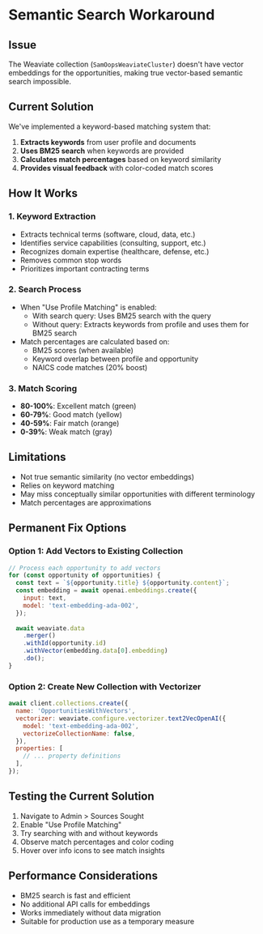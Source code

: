 # Semantic Search Workaround

## Issue
The Weaviate collection (`SamOopsWeaviateCluster`) doesn't have vector embeddings for the opportunities, making true vector-based semantic search impossible.

## Current Solution
We've implemented a keyword-based matching system that:

1. **Extracts keywords** from user profile and documents
2. **Uses BM25 search** when keywords are provided
3. **Calculates match percentages** based on keyword similarity
4. **Provides visual feedback** with color-coded match scores

## How It Works

### 1. Keyword Extraction
- Extracts technical terms (software, cloud, data, etc.)
- Identifies service capabilities (consulting, support, etc.)
- Recognizes domain expertise (healthcare, defense, etc.)
- Removes common stop words
- Prioritizes important contracting terms

### 2. Search Process
- When "Use Profile Matching" is enabled:
  - With search query: Uses BM25 search with the query
  - Without query: Extracts keywords from profile and uses them for BM25 search
- Match percentages are calculated based on:
  - BM25 scores (when available)
  - Keyword overlap between profile and opportunity
  - NAICS code matches (20% boost)

### 3. Match Scoring
- **80-100%**: Excellent match (green)
- **60-79%**: Good match (yellow) 
- **40-59%**: Fair match (orange)
- **0-39%**: Weak match (gray)

## Limitations
- Not true semantic similarity (no vector embeddings)
- Relies on keyword matching
- May miss conceptually similar opportunities with different terminology
- Match percentages are approximations

## Permanent Fix Options

### Option 1: Add Vectors to Existing Collection
```javascript
// Process each opportunity to add vectors
for (const opportunity of opportunities) {
  const text = `${opportunity.title} ${opportunity.content}`;
  const embedding = await openai.embeddings.create({
    input: text,
    model: 'text-embedding-ada-002',
  });
  
  await weaviate.data
    .merger()
    .withId(opportunity.id)
    .withVector(embedding.data[0].embedding)
    .do();
}
```

### Option 2: Create New Collection with Vectorizer
```javascript
await client.collections.create({
  name: 'OpportunitiesWithVectors',
  vectorizer: weaviate.configure.vectorizer.text2VecOpenAI({
    model: 'text-embedding-ada-002',
    vectorizeCollectionName: false,
  }),
  properties: [
    // ... property definitions
  ],
});
```

## Testing the Current Solution
1. Navigate to Admin > Sources Sought
2. Enable "Use Profile Matching"
3. Try searching with and without keywords
4. Observe match percentages and color coding
5. Hover over info icons to see match insights

## Performance Considerations
- BM25 search is fast and efficient
- No additional API calls for embeddings
- Works immediately without data migration
- Suitable for production use as a temporary measure